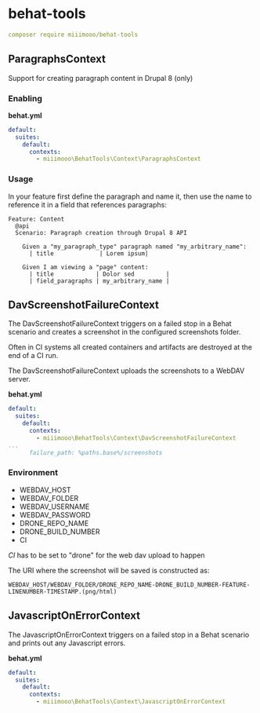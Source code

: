 # behat-tools

```yaml
composer require miiimooo/behat-tools
```

## ParagraphsContext
Support for creating paragraph content in Drupal 8 (only)
### Enabling
**behat.yml**

```yaml
default:
  suites:
    default:
      contexts:
        - miiimooo\BehatTools\Context\ParagraphsContext

```

### Usage
In your feature first define the paragraph and name it, then use the name to reference it in a field that references paragraphs:

```gherkin
Feature: Content
  @api
  Scenario: Paragraph creation through Drupal 8 API

    Given a "my_paragraph_type" paragraph named "my_arbitrary_name":
      | title             | Lorem ipsum|

    Given I am viewing a "page" content:
      | title            | Dolor sed         |
      | field_paragraphs | my_arbitrary_name |

```


## DavScreenshotFailureContext

The DavScreenshotFailureContext triggers on a failed stop in a Behat scenario and creates a screenshot in the configured screenshots folder.

Often in CI systems all created containers and artifacts are destroyed at the end of a CI run. 

The DavScreenshotFailureContext uploads the screenshots to a WebDAV server.


**behat.yml**

```yaml
default:
  suites:
    default:
      contexts:
        - miiimooo\BehatTools\Context\DavScreenshotFailureContext
...
      failure_path: %paths.base%/screenshots
```

### Environment
* WEBDAV_HOST
* WEBDAV_FOLDER
* WEBDAV_USERNAME
* WEBDAV_PASSWORD
* DRONE_REPO_NAME
* DRONE_BUILD_NUMBER
* CI

*CI* has to be set to "drone" for the web dav upload to happen

The URI where the screenshot will be saved is constructed as:
```
WEBDAV_HOST/WEBDAV_FOLDER/DRONE_REPO_NAME-DRONE_BUILD_NUMBER-FEATURE-LINENUMBER-TIMESTAMP.(png/html)
``` 

## JavascriptOnErrorContext

The JavascriptOnErrorContext triggers on a failed stop in a Behat scenario and prints out any Javascript errors.

**behat.yml**

```yaml
default:
  suites:
    default:
      contexts:
        - miiimooo\BehatTools\Context\JavascriptOnErrorContext
```
